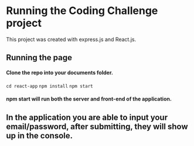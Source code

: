 # Running the Coding Challenge project

This project was created with express.js and React.js.

## Running the page
#### Clone the repo into your documents folder.
 `cd react-app`
 `npm install`
 `npm start`

#### npm start will run both the server and front-end of the application.

## In the application you are able to input your email/password, after submitting, they will show up in the console.

